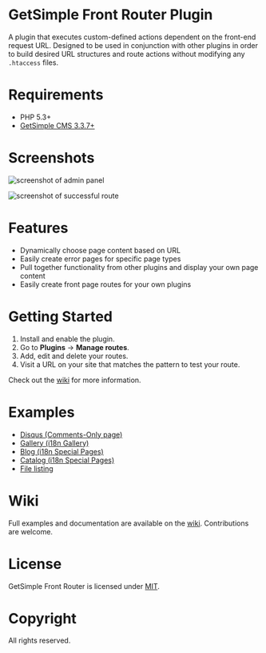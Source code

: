 # GetSimple Front Router Plugin
A plugin that executes custom-defined actions dependent on the front-end request
URL. Designed to be used in conjunction with other plugins in order to build
desired URL structures and route actions without modifying any `.htaccess` files.

# Requirements
* PHP 5.3+
* [GetSimple CMS 3.3.7+](https://gitub.com/GetSimpleCMS/GetSimpleCMS)

# Screenshots
![screenshot of admin panel](https://cloud.githubusercontent.com/assets/4363863/14022767/31a5b174-f1d9-11e5-9d55-d69679ef82bd.png)

![screenshot of successful route](https://cloud.githubusercontent.com/assets/4363863/14022765/3181d7e0-f1d9-11e5-8517-1722c0d1527b.png)

# Features
* Dynamically choose page content based on URL
* Easily create error pages for specific page types
* Pull together functionality from other plugins and display your own page content
* Easily create front page routes for your own plugins

# Getting Started
1. Install and enable the plugin.
2. Go to **Plugins** -> **Manage routes**.
3. Add, edit and delete your routes.
4. Visit a URL on your site that matches the pattern to test your route.

Check out the [wiki](https://github.com/gs-front-router/wiki) for more information.

# Examples
* [Disqus (Comments-Only page)](https://github.com/gs-front-router/wiki/Disqus-Comments-Only-Example)
* [Gallery (i18n Gallery)](https://github.com/gs-front-router/wiki/Gallery-(i18n-Gallery)-Example)
* [Blog (i18n Special Pages)](https://github.com/gs-front-router/wiki/Blog-(i18n-Special-Pages)-Example)
* [Catalog (i18n Special Pages)](https://github.com/gs-front-router/wiki/Catalog-(i18n-Special-Pages)-Example)
* [File listing](https://github.com/gs-front-router/wiki/File-Listing-Example)

# Wiki
Full examples and documentation are available on the [wiki](https://github.com/gs-front-router/wiki). Contributions are welcome.

# License
GetSimple Front Router is licensed under [MIT](http://www.opensource.org/licenses/MIT).

# Copyright
All rights reserved.